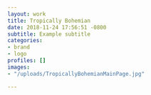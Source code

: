```yaml
---
layout: work
title: Tropically Bohemian
date: 2018-11-24 17:56:51 -0800
subtitle: Example subtitle
categories:
- brand
- logo
profiles: []
images:
- "/uploads/TropicallyBohemianMainPage.jpg"

---
```

